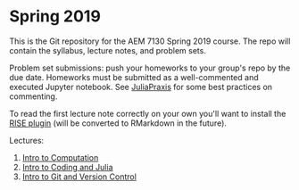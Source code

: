 # Spring 2019
This is the Git repository for the AEM 7130 Spring 2019 course. The repo will contain the syllabus, lecture notes, and problem sets.

Problem set submissions: push your homeworks to your group's repo by the due date. Homeworks must be submitted as a well-commented and executed Jupyter notebook. See [JuliaPraxis](https://github.com/JuliaPraxis) for some best practices on commenting.

To read the first lecture note correctly on your own you'll want to install the [RISE plugin](https://github.com/damianavila/RISE) (will be converted to RMarkdown in the future).

Lectures:

1. [Intro to Computation](https://github.com/AEM7130/SPRING2019/blob/master/lecture_notes/1_introduction.ipynb)
2. [Intro to Coding and Julia]()
3. [Intro to Git and Version Control]()
